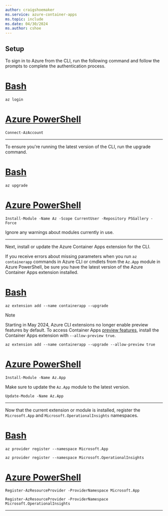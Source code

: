 ```yaml
---
author: craigshoemaker
ms.service: azure-container-apps
ms.topic: include
ms.date: 04/30/2024
ms.author: cshoe
---
```


## Setup

To sign in to Azure from the CLI, run the following command and follow the prompts to complete the authentication process.

# [Bash](#tab/bash)

```azurecli
az login
```

# [Azure PowerShell](#tab/azure-powershell)

```azurepowershell
Connect-AzAccount
```

---

To ensure you're running the latest version of the CLI, run the upgrade command.

# [Bash](#tab/bash)

```azurecli
az upgrade
```

# [Azure PowerShell](#tab/azure-powershell)

```azurepowershell
Install-Module -Name Az -Scope CurrentUser -Repository PSGallery -Force
```

Ignore any warnings about modules currently in use.

---

Next, install or update the Azure Container Apps extension for the CLI.

If you receive errors about missing parameters when you run `az containerapp` commands in Azure CLI or cmdlets from the `Az.App` module in Azure PowerShell, be sure you have the latest version of the Azure Container Apps extension installed.

# [Bash](#tab/bash)

```azurecli
az extension add --name containerapp --upgrade
```

> [!NOTE]
> Starting in May 2024, Azure CLI extensions no longer enable preview features by default. To access Container Apps [preview features](../articles/container-apps/whats-new.md), install the Container Apps extension with `--allow-preview true`.
> ```azurecli
> az extension add --name containerapp --upgrade --allow-preview true
> ```

# [Azure PowerShell](#tab/azure-powershell)

```azurepowershell
Install-Module -Name Az.App
```

Make sure to update the `Az.App` module to the latest version.

```azurepowershell
Update-Module -Name Az.App
```

---

Now that the current extension or module is installed, register the `Microsoft.App` and `Microsoft.OperationalInsights` namespaces.

# [Bash](#tab/bash)

```azurecli
az provider register --namespace Microsoft.App
```

```azurecli
az provider register --namespace Microsoft.OperationalInsights
```

# [Azure PowerShell](#tab/azure-powershell)

```azurepowershell
Register-AzResourceProvider -ProviderNamespace Microsoft.App
```

```azurepowershell
Register-AzResourceProvider -ProviderNamespace Microsoft.OperationalInsights
```

---
